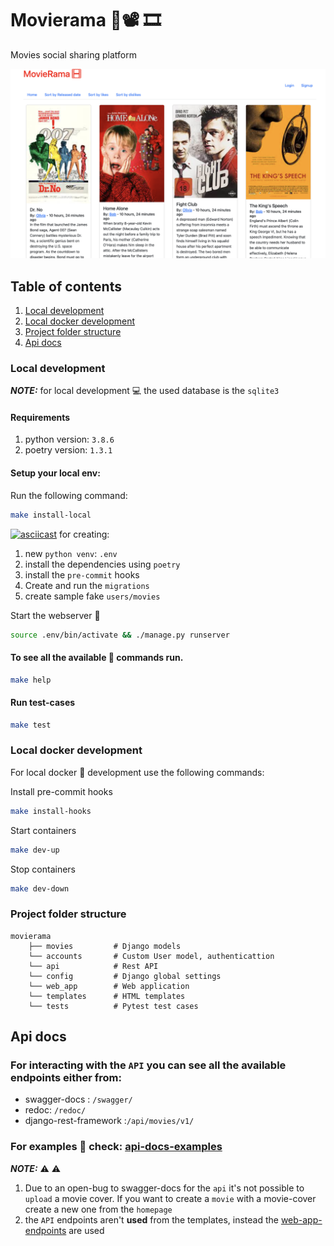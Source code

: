 # Movierama 🍿📽️ 🎞️
Movies social sharing platform 

![project](readme-data/project.png)

## Table of contents
1. [Local development](#local-development)
2. [Local docker development](#local-docker-development)
3. [Project folder structure](#project-folder-structure)
4. [Api docs](#api-docs)

### Local development 
**_NOTE:_**  for local development 💻 the used database is the `sqlite3`

#### Requirements
1. python version: `3.8.6`
2. poetry version: `1.3.1`

#### Setup your local env:
Run the following command:
```bash
make install-local
```
[![asciicast](https://asciinema.org/a/ZdKV1pTjJUU6nd7O7KRrYgZeF.svg)](https://asciinema.org/a/ZdKV1pTjJUU6nd7O7KRrYgZeF)
for creating:
1. new `python venv`: `.env`
2. install the dependencies using `poetry`
3. install the `pre-commit` hooks 
4. Create and run the `migrations`
5. create sample fake `users/movies`

Start the webserver 🐍
```bash
source .env/bin/activate && ./manage.py runserver
```

#### To see all the available 💁 commands run.
```bash
make help  
```
#### Run test-cases
```bash
make test 
```

### Local docker development
For local docker 🐳  development use the following commands:

Install pre-commit hooks
```bash
make install-hooks
```
Start containers 
```bash
make dev-up
```
Stop containers
```bash
make dev-down
```

### Project folder structure  

```
movierama
    ├── movies         # Django models 
    └── accounts       # Custom User model, authenticattion 
    └── api            # Rest API
    └── config         # Django global settings
    └── web_app        # Web application
    └── templates      # HTML templates
    └── tests          # Pytest test cases
```

## Api docs 

### For interacting with the `API` you can see all the available endpoints either from:

  * swagger-docs : `/swagger/`
  * redoc: `/redoc/`
  * django-rest-framework :`/api/movies/v1/`


### For examples 📝 check: [api-docs-examples](api/api-docs.md)

**_NOTE:_** ⚠️ ⚠️
1. Due to an open-bug to swagger-docs for the `api` it's 
not possible to `upload` a movie cover. If you want to create a `movie`
with a movie-cover create a new one from the `homepage`
2. the `API` endpoints aren't **used** from the templates, instead the
[web-app-endpoints](https://github.com/iplitharas/movierama/blob/main/web_app/urls.py#L13) are
used